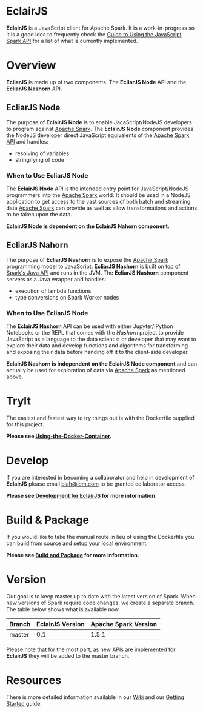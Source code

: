 EclairJS 
===================
**EclairJS** is a JavaScript client for Apache Spark.  It is a work-in-progress so it is a good idea to frequently check the [Guide to Using the JavaScript Spark API](https://github.rtp.raleigh.ibm.com/EclairJS/eclairjs-node/wikis/Guide-to-using-the-JavaScript-Spark-API) for a list of what is currently implemented.

Overview
===================
**EcliarJS** is made up of two components.  The **EcliarJS Node** API and the **EcliarJS Nashorn** API.

## EcliarJS Node
The purpose of **EclairJS Node** is to enable JacaScript/NodeJS developers to program against [Apache Spark](http://spark.apache.org/).  The **EclairJS Node** component provides the NodeJS developer direct JavaScript equivalents of the [Apache Spark API](http://spark.apache.org/docs/latest/api/java/index.html) and handles:
* resolving of variables
* stringifying of code

### When to Use EcliarJS Node
The **EclairJS Node** API is the intended entry point for JavaScript/NodeJS programmers into the [Apache Spark](http://spark.apache.org/) world.  It should be used in a NodeJS application to get access to the vast sources of both batch and streaming data [Apache Spark](http://spark.apache.org/) can provide as well as allow transformations and actions to be taken upon the data.

**EclairJS Node is dependent on the EclairJS Nahorn component.**

## EcliarJS Nahorn
The purpose of **EcliarJS Nashorn** is to expose the [Apache Spark](http://spark.apache.org/) programming model to JavaScript.  **EcliarJS Nashorn** is built on top of [Spark's Java API](http://spark.apache.org/docs/latest/api/java/index.html) and runs in the JVM.  The **EcliarJS Nashorn** component servers as a Java wrapper and handles:
* execution of lambda functions
* type conversions on Spark Worker nodes

### When to Use EcliarJS Node
The **EclairJS Nashorn** API can be used with either Jupyter/IPython Notebooks or the REPL that comes with the _Nashorn_ project to provide JavaScript as a language to the data scientist or developer that may want to explore their data and develop functions and algorithms for transforming and exposing their data before handing off it to the client-side developer.

**EclairJS Nashorn is independent on the EclairJS Node component** and can actually be used for exploration of data via [Apache Spark](http://spark.apache.org/) as mentioned above.

TryIt
===================
The easiest and fastest way to try things out is with the Dockerfile supplied for this project.  

**Please see [Using-the-Docker-Container](https://github.rtp.raleigh.ibm.com/EclairJS/eclairjs-node/wikis/Using-the-Docker-Container).**

Develop
===================
If you are interested in becoming a collaborator and help in development of **EclairJS** please email blah@ibm.com to be granted collaborator access.

**Please see [Development for EclairJS](https://github.rtp.raleigh.ibm.com/EclairJS/eclairjs-node/wikis/Development-for-EclairJS) for more information.**

Build & Package
===================
If you would like to take the manual route in lieu of using the Dockerfile you can build from source and setup your local environment.

**Please see [Build and Package](https://github.rtp.raleigh.ibm.com/EclairJS/eclairjs-node/wikis/Build-and-Package) for more information.**

Version
===================
Our goal is to keep master up to date with the latest version of Spark. When new versions of Spark require code changes, we create a separate branch. The table below shows what is available now.

| Branch | EclairJS Version | Apache Spark Version |
| -------- | -------- | -------- |
| master   | 0.1   | 1.5.1 |

Please note that for the most part, as new APIs are implemented for **EclairJS** they will be added to the master branch.

Resources
===================
There is more detailed information available in our [Wiki](https://github.rtp.raleigh.ibm.com/EclairJS/eclairjs-node/wikis/home) and our [Getting Started](https://github.rtp.raleigh.ibm.com/EclairJS/eclairjs-node/wikis/Getting-Started-With-EclairJS-Node) guide.
